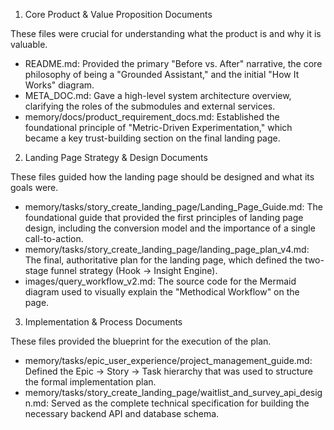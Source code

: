   1. Core Product & Value Proposition Documents

  These files were crucial for understanding what the product is and why it is valuable.

   * README.md: Provided the primary "Before vs. After" narrative, the core philosophy of being a "Grounded Assistant," and the initial "How It Works" diagram.
   * META_DOC.md: Gave a high-level system architecture overview, clarifying the roles of the submodules and external services.
   * memory/docs/product_requirement_docs.md: Established the foundational principle of "Metric-Driven Experimentation," which became a key trust-building section on the
     final landing page.

  2. Landing Page Strategy & Design Documents

  These files guided how the landing page should be designed and what its goals were.

   * memory/tasks/story_create_landing_page/Landing_Page_Guide.md: The foundational guide that provided the first principles of landing page design, including the conversion
     model and the importance of a single call-to-action.
   * memory/tasks/story_create_landing_page/landing_page_plan_v4.md: The final, authoritative plan for the landing page, which defined the two-stage funnel strategy (Hook ->
     Insight Engine).
   * images/query_workflow_v2.md: The source code for the Mermaid diagram used to visually explain the "Methodical Workflow" on the page.

  3. Implementation & Process Documents

  These files provided the blueprint for the execution of the plan.

   * memory/tasks/epic_user_experience/project_management_guide.md: Defined the Epic -> Story -> Task hierarchy that was used to structure the formal implementation plan.
   * memory/tasks/story_create_landing_page/waitlist_and_survey_api_design.md: Served as the complete technical specification for building the necessary backend API and
     database schema.